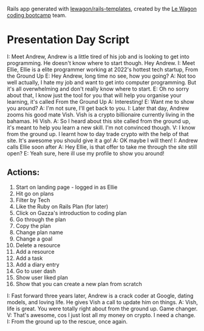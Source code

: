 Rails app generated with [lewagon/rails-templates](https://github.com/lewagon/rails-templates), created by the [Le Wagon coding bootcamp](https://www.lewagon.com) team.

# Presentation Day Script

I: Meet Andrew, Andrew is a little tired of his job and is looking to get into programming. He doesn't know where to start though. Hey Andrew.
I: Meet Ellie, Ellie is a elite programmer working at 2022's hottest tech startup, From the Ground Up
E: Hey Andrew, long time no see, how you going?
A: Not too well actually, I hate my job and want to get into computer programming. But it's all overwhelming and don't really know where to start.
E: Oh no sorry about that, I know just the tool for you that will help you organise your learning, it's called From the Ground Up
A: Interesting!
E: Want me to show you around?
A: I'm not sure, I'll get back to you.
I: Later that day, Andrew zooms his good mate Vish. Vish is a crypto billionaire currently living in the bahamas. Hi Vish.
A: So I heard about this site called from the ground up, it's meant to help you learn a new skill. I'm not convinced though.
V: I know from the ground up. I learnt how to day trade crypto with the help of that site. It's awesome you should give it a go!
A: OK maybe I will then!
I: Andrew calls Ellie soon after
A: Hey Ellie, is that offer to take me through the site still open?
E: Yeah sure, here ill use my profile to show you around!

## Actions:

1. Start on landing page - logged in as Ellie
2. Hit go on plans
3. Filter by Tech
4. Like the Ruby on Rails Plan (for later)
5. Click on Gazza's introduction to coding plan
6. Go through the plan
7. Copy the plan
8. Change plan name
9. Change a goal
10. Delete a resource
11. Add a resource
12. Add a task
13. Add a diary entry
14. Go to user dash
15. Show user liked plan
16. Show that you can create a new plan from scratch

I: Fast forward three years later, Andrew is a crack coder at Google, dating models, and loving life. He gives Vish a call to update him on things.
A: Vish, life is great. You were totally right about from the ground up. Game changer.
V: That's awesome, cos I just lost all my money on crypto. I need a change.
I: From the ground up to the rescue, once again.
